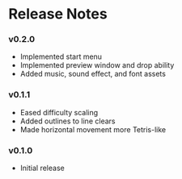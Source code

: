 # Release Notes

### v0.2.0
* Implemented start menu
* Implemented preview window and drop ability
* Added music, sound effect, and font assets

### v0.1.1 
* Eased difficulty scaling
* Added outlines to line clears
* Made horizontal movement more Tetris-like

### v0.1.0 
* Initial release
